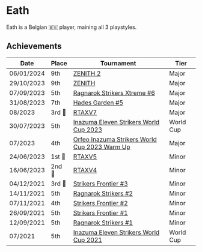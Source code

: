 # Eath

Eath is a Belgian :belgium: player, maining all 3 playstyles.

## Achievements

|Date|Place|Tournament|Tier|
|-|-|-|-|
| 06/01/2024 | 9th | [ZENITH 2](../../tournaments/misc/zenith2.md) | Major |
| 29/10/2023 | 9th | [ZENITH](../../tournaments/misc/zenith1.md) | Major |
| 07/09/2023 | 5th | [Ragnarok Strikers Xtreme #6](../../tournaments/ragna/ragnax6.md) | Major |
| 31/08/2023 | 7th | [Hades Garden #5](../../tournaments/hg/hg5.md) | Major |
| 08/2023 |3rd :3rd_place_medal: | [RTAXV7](../../tournaments/rtaxv/rtaxv7.md) | Major |
| 30/07/2023 | 5th | [Inazuma Eleven Strikers World Cup 2023](../../tournaments/worldcup23.md) | World Cup |
| 07/2023 | 4th | [Orfeo Inazuma Strikers World Cup 2023 Warm Up](../../tournaments/misc/orfeowc.md) | Major |
| 24/06/2023 |1st :1st_place_medal: | [RTAXV5](../../tournaments/rtaxv/rtaxv5.md) | Minor |
| 16/06/2023 |2nd :2nd_place_medal: | [RTAXV4](../../tournaments/rtaxv/rtaxv4.md) | Minor |
| 04/12/2021 |3rd :3rd_place_medal: | [Strikers Frontier #3](../../tournaments/sf/sf3.md) | Minor |
| 14/11/2021 | 5th | [Ragnarok Strikers #2](../../tournaments/ragna/ragna2.md) | Minor |
| 07/11/2021 | 4th | [Strikers Frontier #2](../../tournaments/sf/sf2.md) | Minor |
| 26/09/2021 | 5th | [Strikers Frontier #1](../../tournaments/sf/sf1.md) | Minor |
| 12/09/2021 | 5th | [Ragnarok Strikers #1](../../tournaments/ragna/ragna1.md) | Minor |
| 07/2021 | 5th | [Inazuma Eleven Strikers World Cup 2021](../../tournaments/worldcup21.md) | World Cup |
